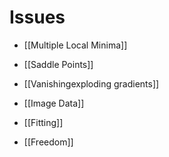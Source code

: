 # Issues
- [[Multiple Local Minima]]

- [[Saddle Points]]

- [[Vanishingexploding gradients]]

- [[Image Data]]

- [[Fitting]]

- [[Freedom]]

